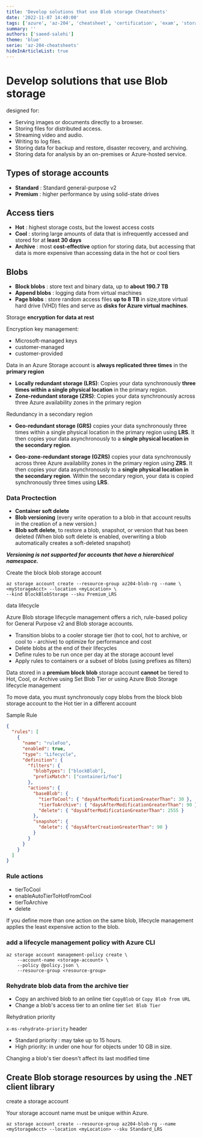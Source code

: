 ```yaml
---
title: 'Develop solutions that use Blob storage Cheatsheets'
date: '2022-11-07 14:40:00'
tags: ['azure', 'az-204', 'cheatsheet', 'certification', 'exam', 'storage']
summary: ''
authors: ['saeed-salehi']
theme: 'blue'
serie: 'az-204-cheatsheets'
hideInArticleList: true
---
```


# Develop solutions that use Blob storage

designed for:

- Serving images or documents directly to a browser.
- Storing files for distributed access.
- Streaming video and audio.
- Writing to log files.
- Storing data for backup and restore, disaster recovery, and archiving.
- Storing data for analysis by an on-premises or Azure-hosted service.

## Types of storage accounts

- **Standard** : Standard general-purpose v2
- **Premium** : higher performance by using solid-state drives

## Access tiers

- **Hot** : highest storage costs, but the lowest access costs
- **Cool** : storing large amounts of data that is infrequently accessed and stored for at **least 30 days**
- **Archive** : most **cost-effective** option for storing data, but accessing that data is more expensive than accessing data in the hot or cool tiers

## Blobs

- **Block blobs** : store text and binary data, up to **about 190.7 TB**
- **Append blobs** : logging data from virtual machines
- **Page blobs** : store random access files **up to 8 TB** in size,store virtual hard drive (VHD) files and serve as **disks for Azure virtual machines**.

Storage **encryption for data at rest**

Encryption key management:

- Microsoft-managed keys
- customer-managed
- customer-provided

Data in an Azure Storage account is **always replicated three times** in the **primary region**

- **Locally redundant storage (LRS)**: Copies your data synchronously **three times within a single physical location** in the primary region.
- **Zone-redundant storage (ZRS)**: Copies your data synchronously across three Azure availability zones in the primary region

Redundancy in a secondary region

- **Geo-redundant storage (GRS)** copies your data synchronously three times within a single physical location in the primary region using **LRS**. It then copies your data asynchronously to a **single physical location in the secondary region**.

- **Geo-zone-redundant storage (GZRS)** copies your data synchronously across three Azure availability zones in the primary region using **ZRS**. It then copies your data asynchronously to a **single physical location in the secondary region**. Within the secondary region, your data is copied synchronously three times using **LRS**.

### Data Proctection

- **Container soft delete**
- **Blob versioning** (every write operation to a blob in that account results in the creation of a new version.)
- **Blob soft delete**, to restore a blob, snapshot, or version that has been deleted (When blob soft delete is enabled, overwriting a blob automatically creates a soft-deleted snapshot)

**_Versioning is not supported for accounts that have a hierarchical namespace._**

Create the block blob storage account

```
az storage account create --resource-group az204-blob-rg --name \
<myStorageAcct> --location <myLocation> \
--kind BlockBlobStorage --sku Premium_LRS
```

data lifecycle

Azure Blob storage lifecycle management offers a rich, rule-based policy for General Purpose v2 and Blob storage accounts.

- Transition blobs to a cooler storage tier (hot to cool, hot to archive, or cool to - archive) to optimize for performance and cost
- Delete blobs at the end of their lifecycles
- Define rules to be run once per day at the storage account level
- Apply rules to containers or a subset of blobs (using prefixes as filters)

Data stored in a **premium block blob** storage account **cannot** be tiered to Hot, Cool, or Archive using Set Blob Tier or using Azure Blob Storage lifecycle management

To move data, you must synchronously copy blobs from the block blob storage account to the Hot tier in a different account

Sample Rule

```json
{
  "rules": [
    {
      "name": "ruleFoo",
      "enabled": true,
      "type": "Lifecycle",
      "definition": {
        "filters": {
          "blobTypes": ["blockBlob"],
          "prefixMatch": ["container1/foo"]
        },
        "actions": {
          "baseBlob": {
            "tierToCool": { "daysAfterModificationGreaterThan": 30 },
            "tierToArchive": { "daysAfterModificationGreaterThan": 90 },
            "delete": { "daysAfterModificationGreaterThan": 2555 }
          },
          "snapshot": {
            "delete": { "daysAfterCreationGreaterThan": 90 }
          }
        }
      }
    }
  ]
}
```

### Rule actions

- tierToCool
- enableAutoTierToHotFromCool
- tierToArchive
- delete

If you define more than one action on the same blob, lifecycle management applies the least expensive action to the blob.

### add a lifecycle management policy with Azure CLI

```
az storage account management-policy create \
    --account-name <storage-account> \
    --policy @policy.json \
    --resource-group <resource-group>
```

### Rehydrate blob data from the archive tier

- Copy an archived blob to an online tier `CopyBlob` or `Copy Blob from URL`
- Change a blob's access tier to an online tier `Set Blob Tier`

Rehydration priority

`x-ms-rehydrate-priority` header

- Standard priority : may take up to 15 hours.
- High priority: in under one hour for objects under 10 GB in size.

Changing a blob's tier doesn't affect its last modified time

## Create Blob storage resources by using the .NET client library

create a storage account

Your storage account name must be unique within Azure.

```console
az storage account create --resource-group az204-blob-rg --name <myStorageAcct> --location <myLocation> --sku Standard_LRS
```
